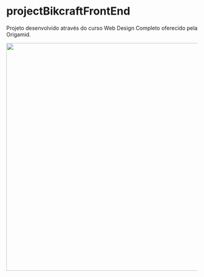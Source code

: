 # projectBikcraftFrontEnd
Projeto desenvolvido através do curso Web Design Completo oferecido pela Origamid.

<img src="https://media.giphy.com/media/lqe9KWK4lQbuPExj72/giphy.gif" width="640" height="600"/>

